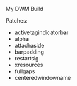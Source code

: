 My DWM Build

Patches:
- activetagindicatorbar
- alpha
- attachaside
- barpadding
- restartsig
- xresources
- fullgaps
- centeredwindowname
